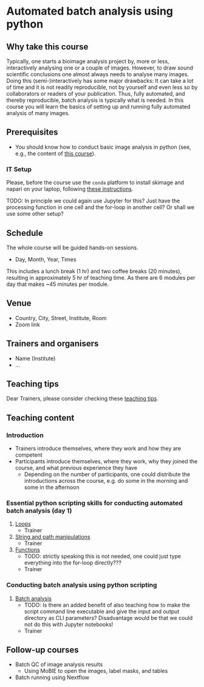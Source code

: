 # Automated batch analysis using python  

## Why take this course

Typically, one starts a bioimage analysis project by, more or less, interactively analysing one or a couple of images. However, to draw sound scientific conclusions one almost always needs to analyse many images. Doing this (semi-)interactively has some major drawbacks: It can take a lot of time and it is not readily reproducible, not by yourself and even less so by collaborators or readers of your publication. Thus, fully automated, and thereby reproducible, batch analysis is typically what is needed. In this course you will learn the basics of setting up and running fully automated analysis of many images.

## Prerequisites

* You should know how to conduct basic image analysis in python (see, e.g., the content of [this course](https://github.com/NEUBIAS/training-resources/blob/master/courses/YYYY_MM_HOST_skimage_napari_beginners.md)).

### IT Setup

Please, before the course use the `conda` platform to install skimage and napari on your laptop, following [these instructions](https://neubias.github.io/training-resources/tool_installation/index.html#skimage_napari). 

TODO: In principle we could again use Jupyter for this? Just have the processing function in one cell and the for-loop in another cell? Or shall we use some other setup?

## Schedule

The whole course will be guided hands-on sessions.

- Day, Month, Year, Times

This includes a lunch break (1 hr) and two coffee breaks (20 minutes), resulting in approximately 5 hr of teaching time.
As there are 6 modules per day that makes ~45 minutes per module.

## Venue

- Country, City, Street, Institute, Room
- Zoom link

## Trainers and organisers

- Name (Institute)
- ...

## Teaching tips

Dear Trainers, please consider checking these [teaching tips](https://github.com/NEUBIAS/training-resources/blob/master/TEACHING_TIPS.md).

## Teaching content

### Introduction

- Trainers introduce themselves, where they work and how they are competent
- Participants introduce themselves, where they work, why they joined the course, and what previous experience they have
    - Depending on the number of participants, one could distribute the introductions across the course, e.g. do some in the morning and some in the afternoon

### Essential python scripting skills for conducting automated batch analysis (day 1)

1. [Loops](https://neubias.github.io/training-resources/script_for_loop/index.html)
    - Trainer
1. [String and path manipulations](https://neubias.github.io/training-resources/string_concat/index.html)
    - Trainer 
1. [Functions](https://neubias.github.io/training-resources/script_functions/index.html)
    - TODO: strictly speaking this is not needed, one could just type everything into the for-loop directly???
    - Trainer

### Conducting batch analysis using python scripting 

1. [Batch analysis](https://neubias.github.io/training-resources/batch_processing/index.html)
    - TODO: Is there an added benefit of also teaching how to make the script command line executable and give the input and output directory as CLI parameters? Disadvantage would be that we could not do this with Jupyter notebooks!
    - Trainer

## Follow-up courses

- Batch QC of image analysis results 
    - Using MoBIE to open the images, label masks, and tables
- Batch running using Nextflow
